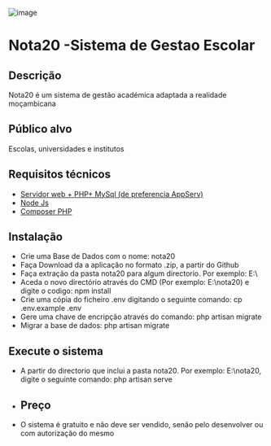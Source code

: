 ![image](https://github.com/Manguena/nota20/assets/9891448/8b2f6837-9081-43b4-a1d2-9ad3e6704fc8)
# Nota20 -Sistema de Gestao Escolar
 ## Descrição
 Nota20 é um sistema de gestão académica adaptada a realidade moçambicana
 ## Público alvo
 Escolas, universidades e institutos
 ## Requisitos técnicos
 * [Servidor web + PHP+ MySql (de preferencia AppServ)](https://www.appserv.org/en/)
 * [Node Js](https://nodejs.org/en)
 * [Composer PHP](https://getcomposer.org/Composer-Setup.exe)
 ## Instalação
 * Crie uma Base de Dados com o nome: nota20
 * Faça Download da a aplicação no formato .zip, a partir do Github
 * Faça extração da pasta nota20 para algum directorio. Por exemplo: E:\
 * Aceda o novo directório  através do CMD (Por exemplo: E:\nota20) e digite o codigo: npm install
 * Crie uma cópia do ficheiro .env digitando o seguinte comando: cp .env.example .env
 * Gere uma chave de encripção através do comando: php artisan migrate
 * Migrar a base de dados: php artisan migrate
 ## Execute o sistema
 * A partir do directorio que inclui a pasta nota20. Por exemplo: E:\nota20, digite o seguinte comando:
   php artisan serve
 * ## Preço
 * O sistema é gratuito e não deve ser vendido, senão pelo desenvolver ou com autorização do mesmo
   
